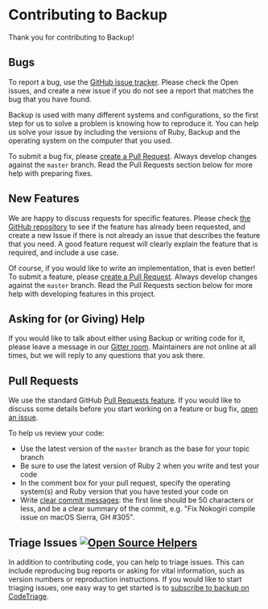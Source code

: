 # Contributing to Backup

Thank you for contributing to Backup!

## Bugs

To report a bug, use the [GitHub issue tracker](https://github.com/backup/backup/issues). Please check the Open issues, and create a new issue if you do not see a report that matches the bug that you have found.

Backup is used with many different systems and configurations, so the first step for us to solve a problem is knowing how to reproduce it. You can help us solve your issue by including the versions of Ruby,
Backup and the operating system on the computer that you used.

To submit a bug fix, please [create a Pull Request](https://github.com/backup/backup/compare). Always develop changes against the
`master` branch. Read the Pull Requests section below for more help with
preparing fixes.

## New Features

We are happy to discuss requests for specific features. Please check [the GitHub
repository](https://github.com/backup/backup) to
see if the feature has already been requested, and create a new Issue if there
is not already an issue that describes the feature that you need. A good feature
request will clearly explain the feature that is required, and include a use
case.

Of course, if you would like to write an implementation, that is even better! To
submit a feature, please [create a Pull Request](https://github.com/backup/backup/compare). Always develop changes against the
`master` branch. Read the Pull Requests section below for more help with
developing features in this project.

## Asking for (or Giving) Help

If you would like to talk about either using Backup or writing code for it,
please leave a message in our [Gitter room](https://gitter.im/backup/backup).
Maintainers are not online at all times, but we will reply to any questions that you ask there.

## Pull Requests

We use the standard GitHub [Pull Requests feature](https://help.github.com/articles/about-pull-requests/). If you would like to discuss some details before you start working on a feature or bug fix, [open an issue](https://github.com/backup/backup/issues).

To help us review your code:

* Use the latest version of the `master` branch as the base for your topic branch
* Be sure to use the latest version of Ruby 2 when you write and test your code
* In the comment box for your pull request, specify the operating system(s) and Ruby version that you have tested your code on
* Write [clear commit
messages](http://chris.beams.io/posts/git-commit/):
the first line should be 50 characters or less, and be a clear summary of the commit, e.g. "Fix Nokogiri compile issue on macOS Sierra, GH #305".

## Triage Issues [![Open Source Helpers](https://www.codetriage.com/backup/backup/badges/users.svg)](https://www.codetriage.com/backup/backup)

In addition to contributing code, you can help to triage issues. This can include reproducing bug reports or asking for vital information, such as version numbers or reproduction instructions. If you would like to start triaging issues, one easy way to get started is to [subscribe to backup on CodeTriage](https://www.codetriage.com/backup/backup).
